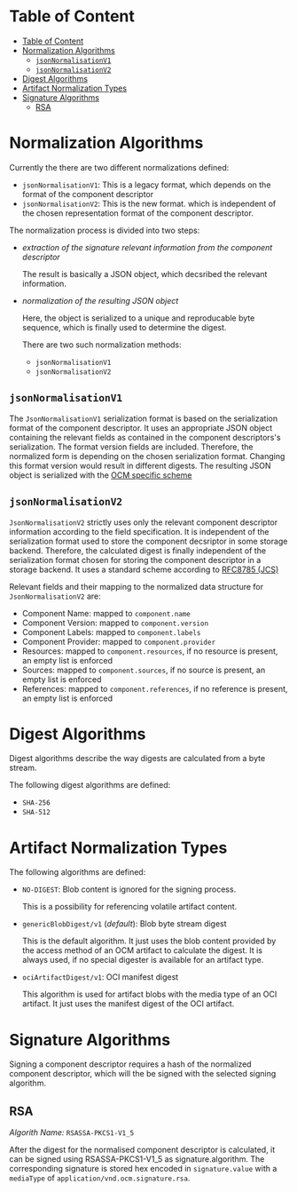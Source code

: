 # Table of Content
- [Table of Content](#table-of-content)
- [Normalization Algorithms](#normalization-algorithms)
  - [`jsonNormalisationV1`](#jsonnormalisationv1)
  - [`jsonNormalisationV2`](#jsonnormalisationv2)
- [Digest Algorithms](#digest-algorithms)
- [Artifact Normalization Types](#artifact-normalization-types)
- [Signature Algorithms](#signature-algorithms)
  - [RSA](#rsa)


# Normalization Algorithms

Currently the there are two different normalizations defined:

- `jsonNormalisationV1`: This is a legacy format, which depends on the format of the
  component descriptor
- `jsonNormalisationV2`: This is the new format. which is independent of the
  chosen representation format of the component descriptor.

The normalization process is divided into two steps:

- *extraction of the signature relevant information from the component descriptor*

  The result is basically a JSON object, which decsribed the relevant information.

- *normalization of the resulting JSON object*

  Here, the object is serialized to a unique and reproducable byte sequence, which is finally used to determine the digest.

  There are two such normalization methods:
  - `jsonNormalisationV1`
  - `jsonNormalisationV2`

## `jsonNormalisationV1`

The `JsonNormalisationV1` serialization format is based on the serialization format of the component descriptor.
It uses an appropriate JSON object containing the relevant fields as contained in the component descriptors's serialization.
The format version fields are included. Therefore, the normalized form is depending on the chosen serialization format.
Changing this format version would result in different digests.
The resulting JSON object is serialized with the [OCM specific scheme](#generic-normalization-format)

## `jsonNormalisationV2`

`JsonNormalisationV2` strictly uses only the relevant component descriptor
information according to the field specification. It is independent of the serialization format used to store the component decsriptor in some storage backend. Therefore, the calculated digest is finally independent of the serialization format chosen for storing the component descriptor in a storage backend. It uses a standard scheme according to [RFC8785 (JCS)](https://www.rfc-editor.org/rfc/rfc8785)

Relevant fields and their mapping to the normalized data structure for `JsonNormalisationV2` are:

- Component Name: mapped to `component.name`
- Component Version: mapped to `component.version`
- Component Labels: mapped to `component.labels`
- Component Provider: mapped to `component.provider`
- Resources: mapped to `component.resources`, if no resource is present, an empty list is enforced
- Sources: mapped to `component.sources`, if no source is present, an empty list is enforced
- References: mapped to `component.references`, if no reference is present, an empty list is enforced

# Digest Algorithms

Digest algorithms describe the way digests are calculated from a byte stream.

The following digest algorithms are defined:

- `SHA-256`
- `SHA-512`

# Artifact Normalization Types
The following algorithms are defined:

- `NO-DIGEST`: Blob content is ignored for the signing process.

  This is a possibility for referencing volatile artifact content.

- `genericBlobDigest/v1` (*default*): Blob byte stream digest

  This is the default algorithm. It just uses the blob content
  provided by the access method of an OCM artifact to calculate the digest.
  It is always used, if no special digester is available for an artifact type.

- `ociArtifactDigest/v1`: OCI manifest digest

  This algorithm is used for artifact blobs with the media type of an OCI artifact.
  It just uses the manifest digest of the OCI artifact.

# Signature Algorithms

Signing a component descriptor requires a hash of the normalized component descriptor,
which will the be signed with the selected signing algorithm.

## RSA

*Algorith Name:* `RSASSA-PKCS1-V1_5`

After the digest for the normalised component descriptor is calculated, it can be signed using RSASSA-PKCS1-V1_5
as signature.algorithm. The corresponding signature is stored hex encoded in `signature.value` with a `mediaType` of
`application/vnd.ocm.signature.rsa`.